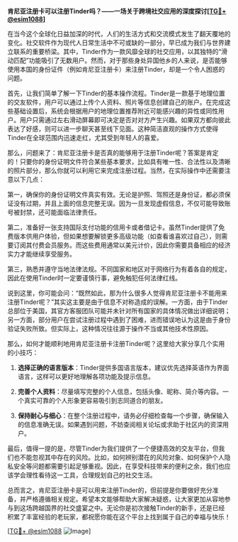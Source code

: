 **肯尼亚注册卡可以注册Tinder吗？——一场关于跨境社交应用的深度探讨[[TG💪+ @esim1088](https://t.me/s/esim1088)]**

在当今这个全球化日益加深的时代，人们的生活方式和交流模式发生了翻天覆地的变化。社交软件作为现代人日常生活中不可或缺的一部分，早已成为我们与世界建立联系的重要桥梁。其中，Tinder作为一款风靡全球的社交应用，以其独特的“滑动匹配”功能吸引了无数用户。然而，对于那些身处异国他乡的人来说，是否能够使用本国的身份证件（例如肯尼亚注册卡）来注册Tinder，却是一个令人困惑的问题。

首先，让我们简单了解一下Tinder的基本操作流程。Tinder是一款基于地理位置的交友软件，用户可以通过上传个人资料、照片等信息创建自己的账户。在完成这些基础设置后，系统会根据用户的地理位置推荐附近可能感兴趣的异性或同性用户。用户只需通过左右滑动屏幕即可决定是否对对方产生兴趣。如果双方都向彼此表达了好感，则可以进一步聊天甚至线下见面。这种简洁直观的操作方式使得Tinder在全球范围内迅速走红，尤其受到年轻人的喜爱。

那么，问题来了：肯尼亚注册卡是否真的能够用于注册Tinder呢？答案是肯定的！只要你的身份证明文件符合某些基本要求，比如具有唯一性、合法性以及清晰的照片部分，那么你就可以利用它来完成注册过程。当然，在实际操作中还需要注意以下几点：

第一，确保你的身份证明文件真实有效。无论是护照、驾照还是身份证，都必须保证没有过期，并且上面的信息完整无误。因为一旦发现虚假信息，不仅可能导致账号被封禁，还可能面临法律责任。

第二，准备好一张支持国际支付功能的信用卡或者借记卡。虽然Tinder提供了免费版本供用户体验，但如果想要解锁更多高级功能（如查看谁喜欢过自己），则需要订阅其付费会员服务。而这些费用通常以美元计价，因此你需要具备相应的经济实力才能继续享受服务。

第三，熟悉并遵守当地法律法规。不同国家和地区对于网络行为有着各自的规定，因此在使用Tinder时一定要谨慎行事，避免触犯任何法律红线。

说到这里，你可能会问：“既然如此，那为什么很多人觉得肯尼亚注册卡不能用来注册Tinder呢？”其实这主要是由于信息不对称造成的误解。一方面，由于Tinder总部位于美国，其官方客服团队可能并未针对所有国家的具体情况做出详细说明；另一方面，部分用户在尝试注册过程中遇到了困难，进而错误地认为这是由于身份验证失败所致。但实际上，这种情况往往源于操作不当或其他技术性原因。

那么，如何才能顺利地用肯尼亚注册卡注册Tinder呢？这里给大家分享几个实用的小技巧：

1. **选择正确的语言版本**：Tinder提供多国语言版本，建议优先选择英语作为界面语言，这样可以更好地理解各项功能及提示信息。
   
2. **完善个人资料**：尽量填写完整的个人信息，包括头像、昵称、简介等内容。一个真实可靠的个人形象更容易吸引到志同道合的朋友。

3. **保持耐心与细心**：在整个注册过程中，请务必仔细检查每一个步骤，确保输入的信息准确无误。如果遇到问题，不妨查阅相关论坛或求助于社区内的资深用户。

最后，值得一提的是，尽管Tinder为我们提供了一个便捷高效的交友平台，但我们也不能忽视其中存在的风险。比如，如何辨别潜在的风险对象、如何保护个人隐私安全等问题都需要引起足够重视。因此，在享受科技带来的便利之余，我们也应该学会理性看待这一工具，合理规划自己的社交生活。

总而言之，肯尼亚注册卡是可以用来注册Tinder的，但前提是你要做好充分准备，并严格遵循相关规定。希望本文能够帮助大家解决疑惑，让大家更加从容地参与到这场跨越国界的社交盛宴之中。无论你是初次接触Tinder的新手，还是已经积累了丰富经验的老玩家，都祝愿你能在这个平台上找到属于自己的幸福与快乐！

[[TG💪+ @esim1088](https://t.me/s/esim1088) ![Image](https://i.postimg.cc/4NQfJmqS/Snipaste-2025-05-13-00-14-12.png)]